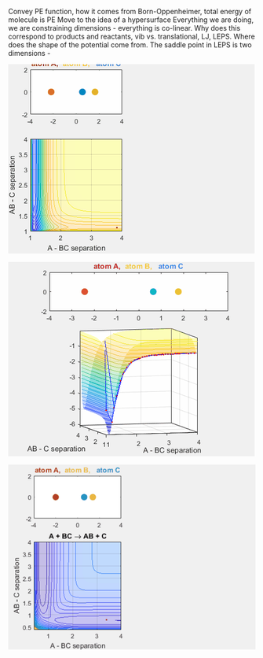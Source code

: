 

Convey PE function, how it comes from Born-Oppenheimer, total energy of molecule is PE 
Move to the idea of a hypersurface 
Everything we are doing, we are constraining dimensions - everything is co-linear. Why does this correspond to products and reactants, vib vs. translational, LJ, LEPS.
Where does the shape of the potential come from. The saddle point in LEPS is two dimensions - 

![LJnorxn](/ljno.gif)

![ljwell](/ljwell.gif)

![abcphase](/abcphase.gif)

